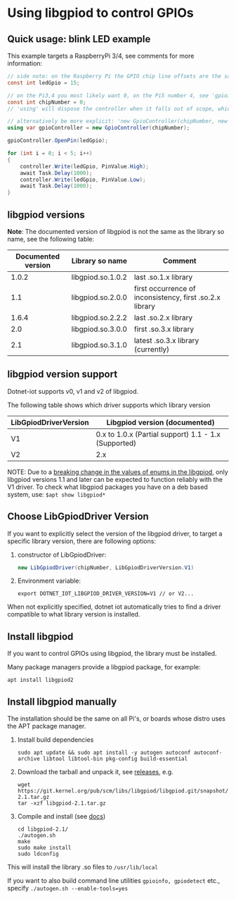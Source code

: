 # Using libgpiod to control GPIOs

## Quick usage: blink LED example

This example targets a RaspberryPi 3/4, see comments for more information:

```c#
// side note: on the Raspberry Pi the GPIO chip line offsets are the same numbers as the usual BCM GPIO numbering, which is convenient
const int ledGpio = 15;

// on the Pi3,4 you most likely want 0, on the Pi5 number 4, see 'gpioinfo' tool
const int chipNumber = 0;
// 'using' will dispose the controller when it falls out of scope, which will un-claim lines

// alternatively be more explicit: 'new GpioController(chipNumber, new LibGpiodDriver())'
using var gpioController = new GpioController(chipNumber);

gpioController.OpenPin(ledGpio);

for (int i = 0; i < 5; i++)
{
    controller.Write(ledGpio, PinValue.High);
    await Task.Delay(1000);
    controller.Write(ledGpio, PinValue.Low);
    await Task.Delay(1000);
}
```

## libgpiod versions

**Note**: The documented version of libgpiod is not the same as the library so name, see the following table:

| Documented version | Library so name   | Comment                                                  |
| ------------------ | ----------------- | -------------------------------------------------------- |
| 1.0.2              | libgpiod.so.1.0.2 | last .so.1.x library                                     |
| 1.1                | libgpiod.so.2.0.0 | first occurrence of inconsistency, first .so.2.x library |
| 1.6.4              | libgpiod.so.2.2.2 | last .so.2.x library                                     |
| 2.0                | libgpiod.so.3.0.0 | first .so.3.x library                                    |
| 2.1                | libgpiod.so.3.1.0 | latest .so.3.x library (currently)                       |

## libgpiod version support

Dotnet-iot supports v0, v1 and v2 of libgpiod.

The following table shows which driver supports which library version

| LibGpiodDriverVersion | Libgpiod version (documented) |
| --------------------- | ----------------------------- |
| V1                    | 0.x to 1.0.x (Partial support)  1.1 - 1.x (Supported)|
| V2                    | 2.x                           |

NOTE: Due to a [breaking change in the values of enums in the libgpiod](
https://git.kernel.org/pub/scm/libs/libgpiod/libgpiod.git/commit/?id=783ff2e3c70788cdd1c65cba9ee0398bda5ebcda), only libgpiod versions 1.1 and later can be expected to function reliably with the V1 driver. 
To check what libgpiod packages you have on a deb based system, use: ``` $apt show libgpiod* ```

## Choose LibGpiodDriver Version

If you want to explicitly select the version of the libgpiod driver, to target a specific library version, there are following options:

1. constructor of LibGpiodDriver:

   ```c#
   new LibGpiodDriver(chipNumber, LibGpiodDriverVersion.V1)
   ```

2. Environment variable:

   ```shell
   export DOTNET_IOT_LIBGPIOD_DRIVER_VERSION=V1 // or V2...
   ```

When not explicitly specified, dotnet iot automatically tries to find a driver compatible to what library version is installed.

## Install libgpiod

If you want to control GPIOs using libgpiod, the library must be installed.

Many package managers provide a libgpiod package, for example:

   ```shell
   apt install libgpiod2
   ```

## Install libgpiod manually

The installation should be the same on all Pi's, or boards whose distro uses the APT package manager.

1. Install build dependencies

   ```shell
   sudo apt update && sudo apt install -y autogen autoconf autoconf-archive libtool libtool-bin pkg-config build-essential
   ```

2. Download the tarball and unpack it, see [releases](https://git.kernel.org/pub/scm/libs/libgpiod/libgpiod.git/refs/), e.g.

   ```shell
   wget https://git.kernel.org/pub/scm/libs/libgpiod/libgpiod.git/snapshot/libgpiod-2.1.tar.gz
   tar -xzf libgpiod-2.1.tar.gz
   ```

3. Compile and install (see [docs](https://git.kernel.org/pub/scm/libs/libgpiod/libgpiod.git/about/))

   ```shell
   cd libgpiod-2.1/
   ./autogen.sh
   make
   sudo make install
   sudo ldconfig
   ```

This will install the library .so files to `/usr/lib/local`

If you want to also build command line utilities `gpioinfo, gpiodetect` etc., specify `./autogen.sh --enable-tools=yes`
